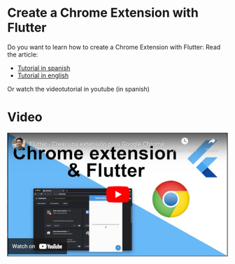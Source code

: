 # Create a Chrome Extension with Flutter

Do you want to learn how to create a Chrome Extension with Flutter: Read the article:

- [Tutorial in spanish](https://www.yayocode.com/2021/07/crear-una-extension-para-google-chrome.html)
- [Tutorial in english](https://www.yayocode.com/2021/07/how-to-create-google-chrome-extension.html)

Or watch the videotutorial in youtube (in spanish)
# Video
[![Youtube](screenshots/youtube.png)](https://youtu.be/7U5423IARvU)


